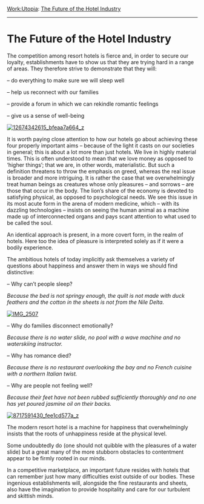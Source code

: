 [Work:](https://www.theschooloflife.com/thebookoflife/category/work/)[Utopia](https://www.theschooloflife.com/thebookoflife/category/work/utopia/): [The Future of the Hotel Industry](https://www.theschooloflife.com/thebookoflife/the-future-of-the-hotel-industry/)

* * *

# The Future of the Hotel Industry

The competition among resort hotels is fierce and, in order to secure our loyalty, establishments have to show us that they are trying hard in a range of areas. They therefore strive to demonstrate that they will:

– do everything to make sure we will sleep well

– help us reconnect with our families

– provide a forum in which we can rekindle romantic feelings

– give us a sense of well-being

[![12674342615_bfeaa7a664_z](https://www.theschooloflife.com/thebookoflife/wp-content/uploads/2015/10/12674342615_bfeaa7a664_z.jpg)](http://www.thebookoflife.org/wp-content/uploads/2015/10/12674342615_bfeaa7a664_z.jpg)

It is worth paying close attention to how our hotels go about achieving these four properly important aims – because of the light it casts on our societies in general; this is about a lot more than just hotels. We live in highly material times. This is often understood to mean that we love money as opposed to ‘higher things’; that we are, in other words, materialistic. But such a definition threatens to throw the emphasis on greed, whereas the real issue is broader and more intriguing. It is rather the case that we overwhelmingly treat human beings as creatures whose only pleasures – and sorrows – are those that occur in the body. The lion’s share of the economy is devoted to satisfying physical, as opposed to psychological needs. We see this issue in its most acute form in the arena of modern medicine, which – with its dazzling technologies – insists on seeing the human animal as a machine made up of interconnected organs and pays scant attention to what used to be called the soul.

An identical approach is present, in a more covert form, in the realm of hotels. Here too the idea of pleasure is interpreted solely as if it were a bodily experience.

The ambitious hotels of today implicitly ask themselves a variety of questions about happiness and answer them in ways we should find distinctive:

– Why can’t people sleep?

_Because the bed is not springy enough, the quilt is not made with duck feathers and the cotton in the sheets is not from the Nile Delta._

[![IMG_2507](https://www.theschooloflife.com/thebookoflife/wp-content/uploads/2014/08/5607323745_92b1b77e16_z.jpg)](http://www.thebookoflife.org/wp-content/uploads/2014/08/5607323745_92b1b77e16_z.jpg)

– Why do families disconnect emotionally?

_Because there is no water slide, no pool with a wave machine and no waterskiing instructor._

– Why has romance died?

_Because there is no restaurant overlooking the bay and no French cuisine with a northern Italian twist._

– Why are people not feeling well?

_Because their feet have not been rubbed sufficiently thoroughly and no one has yet poured jasmine oil on their backs._

[![8717591430_fee1cd577a_z](https://www.theschooloflife.com/thebookoflife/wp-content/uploads/2015/10/8717591430_fee1cd577a_z.jpg)](http://www.thebookoflife.org/wp-content/uploads/2015/10/8717591430_fee1cd577a_z.jpg)

The modern resort hotel is a machine for happiness that overwhelmingly insists that the roots of unhappiness reside at the physical level.

Some undoubtedly do (one should not quibble with the pleasures of a water slide) but a great many of the more stubborn obstacles to contentment appear to be firmly rooted in our minds.

In a competitive marketplace, an important future resides with hotels that can remember just how many difficulties exist outside of our bodies. These ingenious establishments will, alongside the fine restaurants and sheets, also have the imagination to provide hospitality and care for our turbulent and skittish minds.
